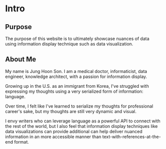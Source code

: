 # Intro

## Purpose

The purpose of this website is to ultimately showcase nuances of data using information display technique such as data visualization. 

## About Me

My name is Jung Hoon Son. I am a medical doctor, informaticist, data engineer, knowledge architect, with a passion for information display. 

Growing up in the U.S. as an immigrant from Korea, I've struggled with expressing my thoughts using a very serialized form of information: language. 

Over time, I felt like I've learned to serialize my thoughts for professional career's sake, but my thoughts are still very dynamic and visual.

I envy writers who can leverage language as a powerful API to connect with the rest of the world, but I also feel that information display techniques like data visualizations can provide additional can help deliver nuanced information in an more accessible manner than text-with-references-at-the-end format.